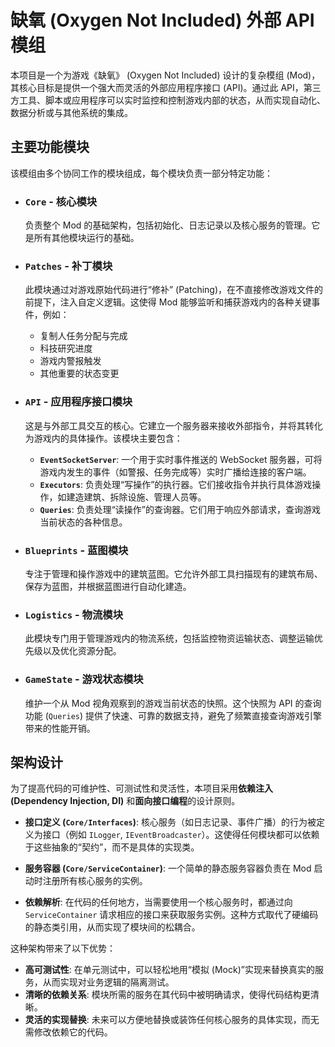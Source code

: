 # 缺氧 (Oxygen Not Included) 外部 API 模组

本项目是一个为游戏《缺氧》 (Oxygen Not Included) 设计的复杂模组 (Mod)，其核心目标是提供一个强大而灵活的外部应用程序接口 (API)。通过此 API，第三方工具、脚本或应用程序可以实时监控和控制游戏内部的状态，从而实现自动化、数据分析或与其他系统的集成。

## 主要功能模块

该模组由多个协同工作的模块组成，每个模块负责一部分特定功能：

- ### `Core` - 核心模块

  负责整个 Mod 的基础架构，包括初始化、日志记录以及核心服务的管理。它是所有其他模块运行的基础。

- ### `Patches` - 补丁模块

  此模块通过对游戏原始代码进行“修补” (Patching)，在不直接修改游戏文件的前提下，注入自定义逻辑。这使得 Mod 能够监听和捕获游戏内的各种关键事件，例如：

  - 复制人任务分配与完成
  - 科技研究进度
  - 游戏内警报触发
  - 其他重要的状态变更

- ### `API` - 应用程序接口模块

  这是与外部工具交互的核心。它建立一个服务器来接收外部指令，并将其转化为游戏内的具体操作。该模块主要包含：

  - **`EventSocketServer`**: 一个用于实时事件推送的 WebSocket 服务器，可将游戏内发生的事件（如警报、任务完成等）实时广播给连接的客户端。
  - **`Executors`**: 负责处理“写操作”的执行器。它们接收指令并执行具体游戏操作，如建造建筑、拆除设施、管理人员等。
  - **`Queries`**: 负责处理“读操作”的查询器。它们用于响应外部请求，查询游戏当前状态的各种信息。

- ### `Blueprints` - 蓝图模块

  专注于管理和操作游戏中的建筑蓝图。它允许外部工具扫描现有的建筑布局、保存为蓝图，并根据蓝图进行自动化建造。

- ### `Logistics` - 物流模块

  此模块专门用于管理游戏内的物流系统，包括监控物资运输状态、调整运输优先级以及优化资源分配。

- ### `GameState` - 游戏状态模块
  维护一个从 Mod 视角观察到的游戏当前状态的快照。这个快照为 API 的查询功能 (`Queries`) 提供了快速、可靠的数据支持，避免了频繁直接查询游戏引擎带来的性能开销。

## 架构设计

为了提高代码的可维护性、可测试性和灵活性，本项目采用**依赖注入 (Dependency Injection, DI)** 和**面向接口编程**的设计原则。

- **接口定义 (`Core/Interfaces`)**: 核心服务（如日志记录、事件广播）的行为被定义为接口（例如 `ILogger`, `IEventBroadcaster`）。这使得任何模块都可以依赖于这些抽象的“契约”，而不是具体的实现类。

- **服务容器 (`Core/ServiceContainer`)**: 一个简单的静态服务容器负责在 Mod 启动时注册所有核心服务的实例。

- **依赖解析**: 在代码的任何地方，当需要使用一个核心服务时，都通过向 `ServiceContainer` 请求相应的接口来获取服务实例。这种方式取代了硬编码的静态类引用，从而实现了模块间的松耦合。

这种架构带来了以下优势：

- **高可测试性**: 在单元测试中，可以轻松地用“模拟 (Mock)”实现来替换真实的服务，从而实现对业务逻辑的隔离测试。
- **清晰的依赖关系**: 模块所需的服务在其代码中被明确请求，使得代码结构更清晰。
- **灵活的实现替换**: 未来可以方便地替换或装饰任何核心服务的具体实现，而无需修改依赖它的代码。
